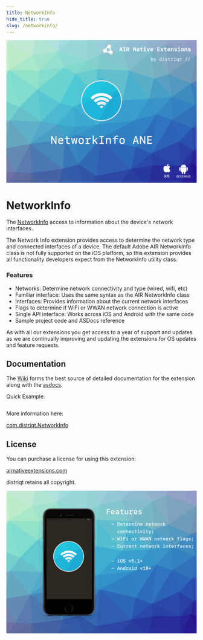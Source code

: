 ```yaml
---
title: NetworkInfo
hide_title: true
slug: /networkinfo/
---
```


![](images/hero.png)

# NetworkInfo

The [NetworkInfo](https://airnativeextensions.com/extension/com.distriqt.NetworkInfo) 
access to information about the device's network interfaces.

The Network Info extension provides access to determine the network type and connected 
interfaces of a device. The default Adobe AIR NetworkInfo class is not fully supported 
on the iOS platform, so this extension provides all functionality developers expect 
from the NetworkInfo utility class.


### Features

- Networks: Determine network connectivity and type (wired, wifi, etc)
- Familiar interface: Uses the same syntax as the AIR NetworkInfo class
- Interfaces: Provides information about the current network interfaces
- Flags to determine if WiFi or WWAN network connection is active
- Single API interface: Works across iOS and Android with the same code
- Sample project code and ASDocs reference


As with all our extensions you get access to a year of support and updates as we are continually improving and updating the extensions for OS updates and feature requests.


## Documentation

The [Wiki](https://github.com/distriqt/ANE-NetworkInfo/wiki) forms the best source of detailed documentation for the extension along with 
the [asdocs](https://docs.airnativeextensions.com/asdocs/networkinfo). 

Quick Example:

```actionscript
```

More information here: 

[com.distriqt.NetworkInfo](https://airnativeextensions.com/extension/com.distriqt.NetworkInfo)



## License

You can purchase a license for using this extension:

[airnativeextensions.com](https://airnativeextensions.com/)

distriqt retains all copyright.


![](images/promo.png)
